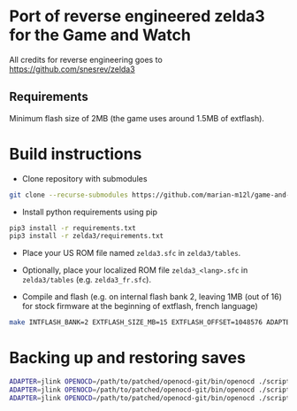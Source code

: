 # Port of reverse engineered zelda3 for the Game and Watch

All credits for reverse engineering goes to https://github.com/snesrev/zelda3

## Requirements

Minimum flash size of 2MB (the game uses around 1.5MB of extflash).

# Build instructions

- Clone repository with submodules
```sh
git clone --recurse-submodules https://github.com/marian-m12l/game-and-watch-zelda3.git
```

- Install python requirements using pip
```sh
pip3 install -r requirements.txt
pip3 install -r zelda3/requirements.txt
```

- Place your US ROM file named `zelda3.sfc` in `zelda3/tables`.

- Optionally, place your localized ROM file `zelda3_<lang>.sfc` in `zelda3/tables` (e.g. `zelda3_fr.sfc`).

- Compile and flash (e.g. on internal flash bank 2, leaving 1MB (out of 16) for stock firmware at the beginning of extflash, french language)
```sh
make INTFLASH_BANK=2 EXTFLASH_SIZE_MB=15 EXTFLASH_OFFSET=1048576 ADAPTER=jlink OPENOCD=/path/to/patched/openocd-git/bin/openocd GNW_TARGET=mario LANGUAGE=fr flash
```

# Backing up and restoring saves

```sh
ADAPTER=jlink OPENOCD=/path/to/patched/openocd-git/bin/openocd ./scripts/saves_backup.sh build/gw_zelda3.elf 
ADAPTER=jlink OPENOCD=/path/to/patched/openocd-git/bin/openocd ./scripts/saves_erase.sh build/gw_zelda3.elf 
ADAPTER=jlink OPENOCD=/path/to/patched/openocd-git/bin/openocd ./scripts/saves_restore.sh build/gw_zelda3.elf 
```
